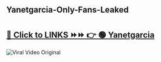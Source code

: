 
 ## Yanetgarcia-Only-Fans-Leaked

# <h2><a href="https://clipsfans.com/Yanetgarcia&ref=git">🔗 Click to LINKS ⏩⏩ 👉 🟢 Yanetgarcia </a></h2>

<a href="https://clipsfans.com/Yanetgarcia&ref=git" rel="nofollow" data-target="animated-image.originalLink"><img src="https://i.ibb.co.com/xMMVF88/686577567.gif" alt="Viral Video Original" style="max-width: 100%; display: inline-block;" data-target="animated-image.originalImage"></a>
